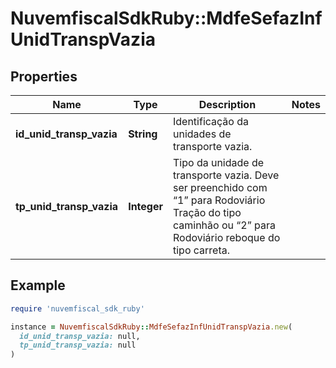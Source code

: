 # NuvemfiscalSdkRuby::MdfeSefazInfUnidTranspVazia

## Properties

| Name | Type | Description | Notes |
| ---- | ---- | ----------- | ----- |
| **id_unid_transp_vazia** | **String** | Identificação da unidades de transporte vazia. |  |
| **tp_unid_transp_vazia** | **Integer** | Tipo da unidade de transporte vazia.  Deve ser preenchido com “1” para Rodoviário Tração do tipo caminhão ou “2” para Rodoviário reboque do tipo carreta. |  |

## Example

```ruby
require 'nuvemfiscal_sdk_ruby'

instance = NuvemfiscalSdkRuby::MdfeSefazInfUnidTranspVazia.new(
  id_unid_transp_vazia: null,
  tp_unid_transp_vazia: null
)
```

